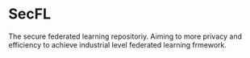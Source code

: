# SecFL

The secure federated learning repositoriy. Aiming to more privacy and efficiency to achieve industrial level federated learning frmework.
